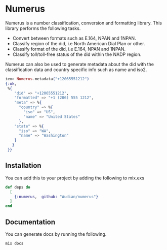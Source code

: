 # Numerus

Numerus is a number classification, conversion and formatting library. This
library performs the following tasks.

+ Convert between formats such as E.164, NPAN and 1NPAN.
+ Classify region of the did, i.e North American Dial Plan or other.
+ Classify format of the did, i.e E.164, NPAN and 1NPAN.
+ Classify toll/toll-free status of the did within the NADP region.

Numerus can also be used to generate metadata about the did with the classification data
and country specific info such as name and iso2.

```elixir
iex> Numerus.metadata("+12065551212")
{:ok,
 %{
    "did" => "+12065551212",
    "formatted" => "+1 (206) 555 1212",
    "meta" => %{
      "country" => %{
        "iso" => "US",
        "name" => "United States"
      },
    "state" => %{
      "iso" => "WA",
      "name" => "Washington"
    }
   }
 }}

```

## Installation
You can add this to your project by adding the following to mix.exs

```elixir
def deps do
  [
    {:numerus,  github: "Audian/numerus"}
  ]
end
```

## Documentation

You can generate docs by running the following.

```bash
mix docs
```
